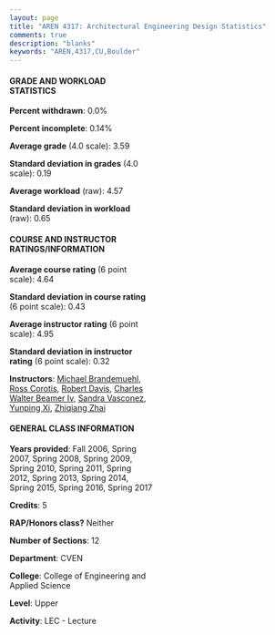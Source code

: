 ```yaml
---
layout: page
title: "AREN 4317: Architectural Engineering Design Statistics"
comments: true
description: "blanks"
keywords: "AREN,4317,CU,Boulder"
---
```

<head>
<script src="https://ajax.googleapis.com/ajax/libs/jquery/2.1.3/jquery.min.js"></script>
<script src="https://dl.dropboxusercontent.com/s/pc42nxpaw1ea4o9/highcharts.js?dl=0"></script>
<!-- <script src="../assets/js/highcharts.js"></script> -->
<style type="text/css">@font-face {
	font-family: "Bebas Neue";
	src: url(https://www.filehosting.org/file/details/544349/BebasNeue Regular.otf) format("opentype");
	}
	h1.Bebas { 
		font-family: "Bebas Neue", Verdana, Tahoma;
	}
</style>
</head>
<body>
	<div id="container" style="float: right; width: 45%; height: 88%; margin-left: 2.5%; margin-right: 2.5%;"></div>
	<script language="JavaScript">
		$(document).ready(function() {
		var chart = {type: 'column'};
		var title = {text: 'Grade Distribution'};
		var xAxis = {categories: ['A','B','C','D','F'],crosshair: true};
		var yAxis = {min: 0,title: {text: 'Percentage'}};
		var tooltip = {headerFormat: '<center><b><span style="font-size:20px">{point.key}</span></b></center>',
		               pointFormat: '<td style="padding:0"><b>{point.y:.1f}%</b></td>',
		               footerFormat: '</table>',shared: true,useHTML: true};
		var plotOptions = {column: {pointPadding: 0.0,borderWidth: 0}};  
		var credits = {enabled: false};var series= [{name: 'Percent',data: [65.36,32.69,1.75,0.0,0.2,]}];
		var json = {};
		json.chart = chart;
		json.title = title;
		json.tooltip = tooltip;
		json.xAxis = xAxis;
		json.yAxis = yAxis;  
		json.series = series;
		json.plotOptions = plotOptions;  
		json.credits = credits;
		$('#container').highcharts(json);
	});
	</script>
</body>
			   
#### GRADE AND WORKLOAD STATISTICS

**Percent withdrawn**: 0.0%

**Percent incomplete**: 0.14%

**Average grade** (4.0 scale): 3.59

**Standard deviation in grades** (4.0 scale): 0.19

**Average workload** (raw): 4.57

**Standard deviation in workload** (raw): 0.65

#### COURSE AND INSTRUCTOR RATINGS/INFORMATION

**Average course rating** (6 point scale): 4.64

**Standard deviation in course rating** (6 point scale): 0.43

**Average instructor rating** (6 point scale): 4.95

**Standard deviation in instructor rating** (6 point scale): 0.32

**Instructors**: <a href='../../instructors/Michael_Brandemuehl'>Michael Brandemuehl</a>, <a href='../../instructors/Ross_Corotis'>Ross Corotis</a>, <a href='../../instructors/Robert_Davis'>Robert Davis</a>, <a href='../../instructors/Charles_Walter_Beamer_Iv'>Charles Walter Beamer Iv</a>, <a href='../../instructors/Sandra_Vasconez'>Sandra Vasconez</a>, <a href='../../instructors/Yunping_Xi'>Yunping Xi</a>, <a href='../../instructors/Zhiqiang_Zhai'>Zhiqiang Zhai</a>

#### GENERAL CLASS INFORMATION

**Years provided**: Fall 2006, Spring 2007, Spring 2008, Spring 2009, Spring 2010, Spring 2011, Spring 2012, Spring 2013, Spring 2014, Spring 2015, Spring 2016, Spring 2017

**Credits**: 5

**RAP/Honors class?** Neither

**Number of Sections**: 12

**Department**: CVEN

**College**: College of Engineering and Applied Science

**Level**: Upper

**Activity**: LEC - Lecture
